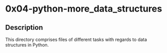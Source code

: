 # 0x04-python-more_data_structures

## Description
   This directory comprises files of different tasks with regards to data structures in Python.
